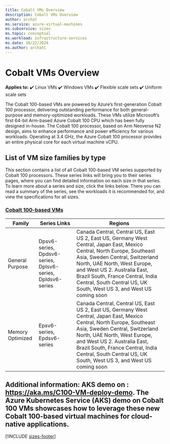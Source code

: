 ```yaml
---
title: Cobalt VMs Overview
description: Cobalt VMs Overview
author: archat
ms.service: azure-virtual-machines
ms.subservice: sizes
ms.topic: conceptual
ms.workload: infrastructure-services
ms.date: 10/22/2024
ms.author: archatC
---
```


# Cobalt VMs Overview

**Applies to:** :heavy_check_mark: Linux VMs :heavy_check_mark: Windows VMs :heavy_check_mark: Flexible scale sets :heavy_check_mark: Uniform scale sets

The Cobalt 100-based VMs are powered by Azure’s first-generation Cobalt 100 processor, delivering outstanding performance for both general-purpose and memory-optimized workloads. These VMs utilize Microsoft’s first 64-bit Arm-based Azure Cobalt 100 CPU which has been fully designed in-house. The Cobalt 100 processor, based on Arm Neoverse N2 design, aims to enhance performance and power efficiency for various workloads. Operating at 3.4 GHz, the Azure Cobalt 100 processor provides an entire physical core for each virtual machine vCPU. 

## List of VM size families by type
This section contains a list of all Cobalt 100-based VM series supported by Cobalt 100 processors. These series links will bring you to their series pages, where you can find detailed information on each size in that series. 
To learn more about a series and size, click the links below. There you can read a summary of the series, see the workloads it is recommended for, and view the specifications for all sizes. 

### [Cobalt 100-based VMs](#tab/cobalt-100-based-vms)
| Family | Series Links | Regions |
|----|---|---|
| General Purpose  | Dpsv6-series, Dpdsv6-series, Dplsv6-series, Dpldsv6-series | Canada Central, Central US, East US 2, East US, Germany West Central, Japan East, Mexico Central, North Europe, Southeast Asia, Sweden Central, Switzerland North, UAE North, West Europe, and West US 2. Australia East, Brazil South, France Central, India Central, South Central US, UK South, West US 3, and West US coming soon |
| Memory Optimized | Epsv6-series, Epdsv6-series | Canada Central, Central US, East US 2, East US, Germany West Central, Japan East, Mexico Central, North Europe, Southeast Asia, Sweden Central, Switzerland North, UAE North, West Europe, and West US 2. Australia East, Brazil South, France Central, India Central, South Central US, UK South, West US 3, and West US coming soon  |

Additional information:
AKS demo on : https://aka.ms/C100-VM-deploy-demo. The Azure Kubernetes Service (AKS) demo on Cobalt 100 VMs showcases how to leverage these new Cobalt 100-based virtual machines for cloud-native applications. 
---

[!INCLUDE [sizes-footer](./includes/sizes-footer.md)]
